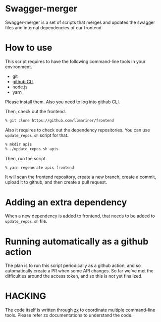 # Swagger-merger

Swagger-merger is a set of scripts that merges and updates the swagger files
and internal dependencies of our frontend.

# How to use

This script requires to have the following command-line tools in your environment.
- git
- [github CLI](https://cli.github.com/)
- node.js
- yarn

Please install them.  Also you need to log into github CLI.

Then, check out the frontend.

```sh
% git clone https://github.com/llmariner/frontend
```

Also it requires to check out the dependency repositories. You can use `update_repos.sh`
script for that.

```sh
% mkdir apis
% ./update_repos.sh apis
```

Then, run the script.

```sh
% yarn regenerate apis frontend
```

It will scan the frontend repository, create a new branch, create a commit,
upload it to github, and then create a pull request.

# Adding an extra dependency

When a new dependency is added to frontend, that needs to be added to
`update_repos.sh` file.

# Running automatically as a github action

The plan is to run this script periodically as a github action, and so automatically
create a PR when some API changes. So far we've met the difficulties around the
access token, and so this is not yet finalized.

# HACKING

The code itself is written through [zx](https://github.com/google/zx) to coordinate
multiple command-line tools. Please refer zx documentations to understand the
code.
